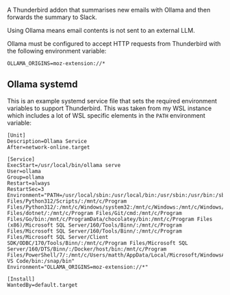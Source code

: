 A Thunderbird addon that summarises new emails with Ollama and then forwards the summary to Slack.

Using Ollama means email contents is not sent to an external LLM.

Ollama must be configured to accept HTTP requests from Thunderbird with the following environment variable:

```
OLLAMA_ORIGINS=moz-extension://*
```

## Ollama systemd

This is an example systemd service file that sets the required environment variables to support Thunderbird. This was taken from my WSL instance which includes a lot of WSL specific elements in the `PATH` environment variable:

```
[Unit]
Description=Ollama Service
After=network-online.target

[Service]
ExecStart=/usr/local/bin/ollama serve
User=ollama
Group=ollama
Restart=always
RestartSec=3
Environment="PATH=/usr/local/sbin:/usr/local/bin:/usr/sbin:/usr/bin:/sbin:/bin:/usr/games:/usr/local/games:/usr/lib/wsl/lib:/mnt/c/Program Files/Python312/Scripts/:/mnt/c/Program Files/Python312/:/mnt/c/Windows/system32:/mnt/c/Windows:/mnt/c/Windows/System32/Wbem:/mnt/c/Windows/System32/WindowsPowerShell/v1.0/:/mnt/c/Windows/System32/OpenSSH/:/mnt/c/Program Files/dotnet/:/mnt/c/Program Files/Git/cmd:/mnt/c/Program Files/Go/bin:/mnt/c/ProgramData/chocolatey/bin:/mnt/c/Program Files (x86)/Microsoft SQL Server/160/Tools/Binn/:/mnt/c/Program Files/Microsoft SQL Server/160/Tools/Binn/:/mnt/c/Program Files/Microsoft SQL Server/Client SDK/ODBC/170/Tools/Binn/:/mnt/c/Program Files/Microsoft SQL Server/160/DTS/Binn/:/Docker/host/bin:/mnt/c/Program Files/PowerShell/7/:/mnt/c/Users/matth/AppData/Local/Microsoft/WindowsApps:/mnt/c/Users/matth/.dotnet/tools:/mnt/c/Users/matth/AppData/Local/Programs/Microsoft VS Code/bin:/snap/bin"
Environment="OLLAMA_ORIGINS=moz-extension://*"

[Install]
WantedBy=default.target
```
